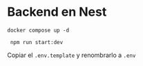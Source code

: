 # Backend en Nest

```
docker compose up -d
```

```
 npm run start:dev
```

Copiar el `.env.template` y renombrarlo a `.env`
